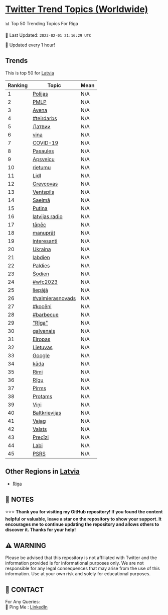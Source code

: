 [Twitter Trend Topics (Worldwide)](https://github.com/ErcinDedeoglu/Twitter-Trend-Topics)
==========


📊 Top 50 Trending Topics For Riga

📆 Last Updated: `2023-02-01 21:16:29 UTC`

🔧 Updated every 1 hour!


## Trends

This is top 50 for [Latvia](</Latvia>)

| Ranking | Topic | Mean |
| ------- | ------------ | ------------ |
| 1 | [Polijas](http://twitter.com/search?q=Polijas) | N/A |
| 2 | [PMLP](http://twitter.com/search?q=PMLP) | N/A |
| 3 | [Avena](http://twitter.com/search?q=Avena) | N/A |
| 4 | [#teirdarbs](http://twitter.com/search?q=%23teirdarbs) | N/A |
| 5 | [Латвии](http://twitter.com/search?q=%d0%9b%d0%b0%d1%82%d0%b2%d0%b8%d0%b8) | N/A |
| 6 | [viņa](http://twitter.com/search?q=vi%c5%86a) | N/A |
| 7 | [COVID-19](http://twitter.com/search?q=COVID-19) | N/A |
| 8 | [Pasaules](http://twitter.com/search?q=Pasaules) | N/A |
| 9 | [Apsveicu](http://twitter.com/search?q=Apsveicu) | N/A |
| 10 | [rietumu](http://twitter.com/search?q=rietumu) | N/A |
| 11 | [Lidl](http://twitter.com/search?q=Lidl) | N/A |
| 12 | [Grevcovas](http://twitter.com/search?q=Grevcovas) | N/A |
| 13 | [Ventspils](http://twitter.com/search?q=Ventspils) | N/A |
| 14 | [Saeimā](http://twitter.com/search?q=Saeim%c4%81) | N/A |
| 15 | [Putina](http://twitter.com/search?q=Putina) | N/A |
| 16 | [latvijas radio](http://twitter.com/search?q=latvijas+radio) | N/A |
| 17 | [tāpēc](http://twitter.com/search?q=t%c4%81p%c4%93c) | N/A |
| 18 | [manuprāt](http://twitter.com/search?q=manupr%c4%81t) | N/A |
| 19 | [interesanti](http://twitter.com/search?q=interesanti) | N/A |
| 20 | [Ukraina](http://twitter.com/search?q=Ukraina) | N/A |
| 21 | [labdien](http://twitter.com/search?q=labdien) | N/A |
| 22 | [Paldies](http://twitter.com/search?q=Paldies) | N/A |
| 23 | [Šodien](http://twitter.com/search?q=%c5%a0odien) | N/A |
| 24 | [#wfc2023](http://twitter.com/search?q=%23wfc2023) | N/A |
| 25 | [liepājā](http://twitter.com/search?q=liep%c4%81j%c4%81) | N/A |
| 26 | [#valmierasnovads](http://twitter.com/search?q=%23valmierasnovads) | N/A |
| 27 | [#kocēni](http://twitter.com/search?q=%23koc%c4%93ni) | N/A |
| 28 | [#barbecue](http://twitter.com/search?q=%23barbecue) | N/A |
| 29 | ["Rīga"](http://twitter.com/search?q=%22R%c4%abga%22) | N/A |
| 30 | [galvenais](http://twitter.com/search?q=galvenais) | N/A |
| 31 | [Eiropas](http://twitter.com/search?q=Eiropas) | N/A |
| 32 | [Lietuvas](http://twitter.com/search?q=Lietuvas) | N/A |
| 33 | [Google](http://twitter.com/search?q=Google) | N/A |
| 34 | [kāda](http://twitter.com/search?q=k%c4%81da) | N/A |
| 35 | [Rimi](http://twitter.com/search?q=Rimi) | N/A |
| 36 | [Rīgu](http://twitter.com/search?q=R%c4%abgu) | N/A |
| 37 | [Pirms](http://twitter.com/search?q=Pirms) | N/A |
| 38 | [Protams](http://twitter.com/search?q=Protams) | N/A |
| 39 | [Viņi](http://twitter.com/search?q=Vi%c5%86i) | N/A |
| 40 | [Baltkrievijas](http://twitter.com/search?q=Baltkrievijas) | N/A |
| 41 | [Vajag](http://twitter.com/search?q=Vajag) | N/A |
| 42 | [Valsts](http://twitter.com/search?q=Valsts) | N/A |
| 43 | [Precīzi](http://twitter.com/search?q=Prec%c4%abzi) | N/A |
| 44 | [Labi](http://twitter.com/search?q=Labi) | N/A |
| 45 | [PSRS](http://twitter.com/search?q=PSRS) | N/A |



## Other Regions in [Latvia](</Latvia>)

* [Riga](</Latvia/Riga.md>)



## 📝 NOTES

⭐⭐⭐ **Thank you for visiting my GitHub repository! If you found the content helpful or valuable, leave a star on the repository to show your support. It encourages me to continue updating the repository and allows others to discover it. Thanks for your help!**


## ⚠️ WARNING

Please be advised that this repository is not affiliated with Twitter and the information provided is for informational purposes only. We are not responsible for any legal consequences that may arise from the use of this information. Use at your own risk and solely for educational purposes.


## 📨 CONTACT

 For Any Queries:  
            🏓 Ping Me : [LinkedIn](https://www.linkedin.com/in/ercindedeoglu/)
